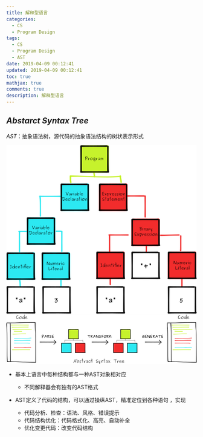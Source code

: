 ```yaml
---
title: 解释型语言
categories:
  - CS
  - Program Design
tags:
  - CS
  - Program Design
  - AST
date: 2019-04-09 00:12:41
updated: 2019-04-09 00:12:41
toc: true
mathjax: true
comments: true
description: 解释型语言
---
```


##	*Abstarct Syntax Tree*

*AST*：抽象语法树，源代码的抽象语法结构的树状表示形式

![js_parser_ast](imgs/js_parser_ast.png)
![js_parser_ast_seq](imgs/js_parser_ast_seq.png)

-	基本上语言中每种结构都与一种AST对象相对应

	-	不同解释器会有独有的AST格式

-	AST定义了代码的结构，可以通过操纵AST，精准定位到各种语句
	，实现

	-	代码分析、检查：语法、风格、错误提示
	-	代码结构优化：代码格式化、高亮、自动补全
	-	优化变更代码：改变代码结构





